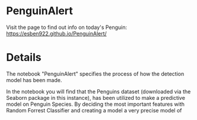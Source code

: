 # PenguinAlert

Visit the page to find out info on today's Penguin:
https://esben922.github.io/PenguinAlert/


# Details

The notebook "PenguinAlert" specifies the process of how the detection model has been made.

In the notebook you will find that the Penguins dataset (downloaded via the Seaborn package in this instance), has been utilized to make a predictive model on Penguin Species.
By deciding the most important features with Random Forrest Classifier and creating a model a very precise model of 
